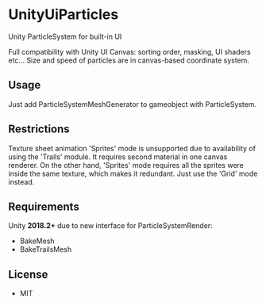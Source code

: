 # UnityUiParticles
Unity ParticleSystem for built-in UI

Full compatibility with Unity UI Canvas: sorting order, masking, UI shaders etc...
Size and speed of particles are in canvas-based coordinate system.

## Usage
Just add ParticleSystemMeshGenerator to gameobject with ParticleSystem.

## Restrictions
Texture sheet animation 'Sprites' mode is unsupported due to availability of using the
'Trails' module. It requires second material in one canvas renderer.
On the other hand, 'Sprites' mode requires all the sprites were inside the same texture, which makes it redundant.
Just use the 'Grid' mode instead.

## Requirements
Unity **2018.2+** due to new interface for ParticleSystemRender:
* BakeMesh
* BakeTrailsMesh

## License
* MIT
